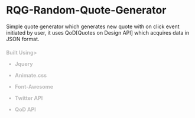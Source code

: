 # RQG-Random-Quote-Generator

<p>Simple quote generator which generates new quote with on click event initiated by user, it uses QoD[Quotes on Design API] which acquires data in JSON format.</p>

<h4 style="color: #bbb"> Built Using>
<ul style="list-style: none, color: #eee">
<li><p>Jquery</li>
<li><p>Animate.css</li>
<li><p>Font-Awesome</li>
<li><p>Twitter API</li>
<li><p>QoD API</li>
</ul>
